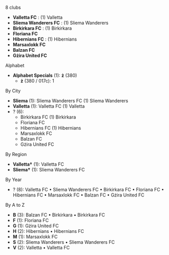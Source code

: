 8 clubs

- **Valletta FC** : (1) Valletta
- **Sliema Wanderers FC** : (1) Sliema Wanderers
- **Birkirkara FC** : (1) Birkirkara
- **Floriana FC**
- **Hibernians FC** : (1) Hibernians
- **Marsaxlokk FC**
- **Balzan FC**
- **Gżira United FC**




Alphabet

- **Alphabet Specials** (1):  **ż** (380)
  - **ż** (380 / 017c): 1




By City

- **Sliema** (1): Sliema Wanderers FC  (1) Sliema Wanderers
- **Valletta** (1): Valletta FC  (1) Valletta
- ? (6): 
  - Birkirkara FC  (1) Birkirkara
  - Floriana FC 
  - Hibernians FC  (1) Hibernians
  - Marsaxlokk FC 
  - Balzan FC 
  - Gżira United FC 




By Region

- **Valletta†** (1):   Valletta FC
- **Sliema†** (1):   Sliema Wanderers FC




By Year

- ? (8):   Valletta FC • Sliema Wanderers FC • Birkirkara FC • Floriana FC • Hibernians FC • Marsaxlokk FC • Balzan FC • Gżira United FC






By A to Z

- **B** (3): Balzan FC • Birkirkara • Birkirkara FC
- **F** (1): Floriana FC
- **G** (1): Gżira United FC
- **H** (2): Hibernians • Hibernians FC
- **M** (1): Marsaxlokk FC
- **S** (2): Sliema Wanderers • Sliema Wanderers FC
- **V** (2): Valletta • Valletta FC




